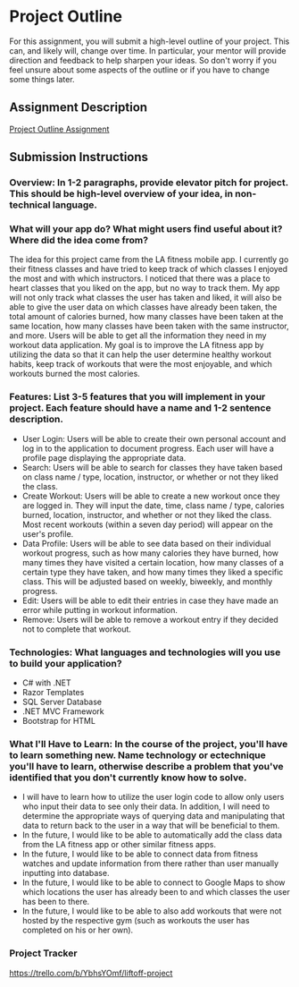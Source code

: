 # Project Outline
For this assignment, you will submit a high-level outline of your project. This can, and likely will, change over time. In particular, your mentor will provide direction and feedback to help sharpen your ideas. So don't worry if you feel unsure about some aspects of the outline or if you have to change some things later.

## Assignment Description
[Project Outline Assignment](https://education.launchcode.org/liftoff/modules/assignments/project-outline)

## Submission Instructions

### Overview: In 1-2 paragraphs, provide elevator pitch for project.  This should be high-level overview of your idea, in non-technical language.
### What will your app do?  What might users find useful about it?  Where did the idea come from?
The idea for this project came from the LA fitness mobile app.  I currently go their fitness classes and have tried to keep track of which classes I enjoyed the most and with which instructors.  I noticed that there was a place to heart classes that you liked on the app, but no way to track them.  My app will not only track what classes the user has taken and liked, it will also be able to give the user data on which classes have already been taken, the total amount of calories burned, how many classes
have been taken at the same location, how many classes have been taken with the same instructor, and more.  Users will be able to get all the information they need in my workout data application.  My goal is to improve the LA fitness app by utilizing the data so that it can help the user determine healthy workout habits, keep track of workouts that were the most enjoyable, and which workouts burned the most calories.
### Features: List 3-5 features that you will implement in your project.  Each feature should have a name and 1-2 sentence description.
- User Login: Users will be able to create their own personal account and log in to the application to document progress.  Each user will have a profile page displaying the appropriate data.
- Search: Users will be able to search for classes they have taken based on class name / type, location, instructor, or whether or not they liked the class.
- Create Workout: Users will be able to create a new workout once they are logged in.  They will input the date, time, class name / type, calories burned, location, instructor, and whether or not they liked the class.  Most recent workouts (within a seven day period) will appear on the user's profile.
- Data Profile: Users will be able to see data based on their individual workout progress, such as how many calories they have burned, how many times they have visited a certain location, how many classes of a certain type they have taken, and how many times they liked a specific class.  This will be adjusted based on weekly, biweekly, and monthly progress.
- Edit: Users will be able to edit their entries in case they have made an error while putting in workout information.
- Remove: Users will be able to remove a workout entry if they decided not to complete that workout.
### Technologies: What languages and technologies will you use to build your application?
- C# with .NET
- Razor Templates
- SQL Server Database
- .NET MVC Framework
- Bootstrap for HTML
### What I'll Have to Learn: In the course of the project, you'll have to learn something new.  Name technology or ectechnique you'll have to learn, otherwise describe a problem that you've identified that you don't currently know how to solve.
- I will have to learn how to utilize the user login code to allow only users who input their data to see only their data. In addition, I will need to determine the appropriate ways of querying data and manipulating that data to return back to the user in a way that will be beneficial to them.
- In the future, I would like to be able to automatically add the class data from the LA fitness app or other similar fitness apps.
- In the future, I would like to be able to connect data from fitness watches and update information from there rather than user manually inputting into database.
- In the future, I would like to be able to connect to Google Maps to show which locations the user has already been to and which classes the user has been to there.
- In the future, I would like to be able to also add workouts that were not hosted by the respective gym (such as workouts the user has completed on his or her own).
### Project Tracker
https://trello.com/b/YbhsYOmf/liftoff-project
